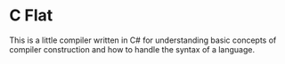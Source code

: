 # C Flat

This is a little compiler written in C# for understanding basic concepts of compiler construction and how to handle the syntax of a language.